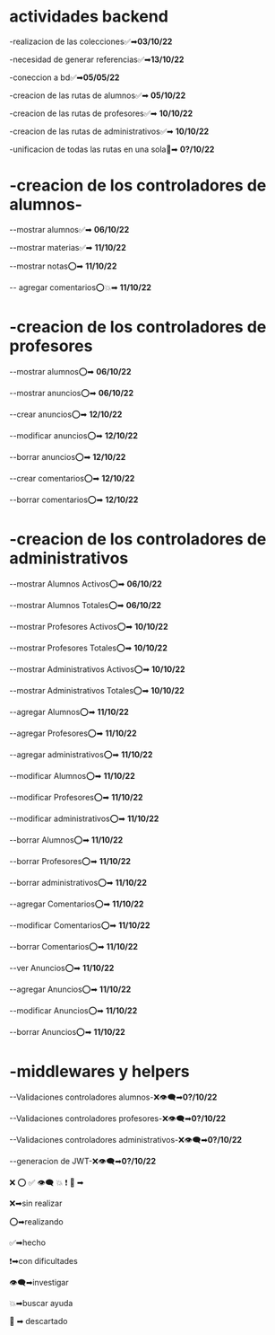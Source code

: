 # **actividades backend**

-realizacion de las colecciones✅➡**03/10/22**

-necesidad de generar referencias✅➡**13/10/22**

-coneccion a bd✅➡**05/05/22**

-creacion de las rutas de alumnos✅➡ **05/10/22**

-creacion de las rutas de profesores✅➡ **10/10/22**

-creacion de las rutas de administrativos✅➡ **10/10/22**

-unificacion de todas las rutas en una sola🚫➡ **0?/10/22**


# **-creacion de los controladores de alumnos-** 

--mostrar alumnos✅➡ **06/10/22** 

--mostrar materias✅➡ **11/10/22** 

--mostrar notas⭕➡ **11/10/22** 

-- agregar comentarios⭕💥➡ **11/10/22** 


# **-creacion de los controladores de profesores**

--mostrar alumnos⭕➡ **06/10/22**  

--mostrar anuncios⭕➡ **06/10/22**  

--crear anuncios⭕➡ **12/10/22**  

--modificar anuncios⭕➡ **12/10/22**  

--borrar anuncios⭕➡ **12/10/22**  

--crear comentarios⭕➡ **12/10/22**  

--borrar comentarios⭕➡ **12/10/22**  


# **-creacion de los controladores de administrativos**

--mostrar Alumnos Activos⭕➡ **06/10/22**

--mostrar Alumnos Totales⭕➡ **06/10/22**

--mostrar Profesores Activos⭕➡ **10/10/22**

--mostrar Profesores Totales⭕➡ **10/10/22**

--mostrar Administrativos Activos⭕➡ **10/10/22**

--mostrar Administrativos Totales⭕➡ **10/10/22**

--agregar Alumnos⭕➡ **11/10/22**

--agregar Profesores⭕➡ **11/10/22**

--agregar administrativos⭕➡ **11/10/22**

--modificar Alumnos⭕➡ **11/10/22**

--modificar Profesores⭕➡ **11/10/22**

--modificar administrativos⭕➡ **11/10/22**

--borrar Alumnos⭕➡ **11/10/22**

--borrar Profesores⭕➡ **11/10/22**

--borrar administrativos⭕➡ **11/10/22**

--agregar Comentarios⭕➡ **11/10/22**

--modificar Comentarios⭕➡ **11/10/22**

--borrar Comentarios⭕➡ **11/10/22**

--ver Anuncios⭕➡ **11/10/22**

--agregar Anuncios⭕➡ **11/10/22**

--modificar Anuncios⭕➡ **11/10/22**

--borrar Anuncios⭕➡ **11/10/22**

# **-middlewares y helpers**

--Validaciones controladores alumnos-❌👁‍🗨➡**0?/10/22** 

--Validaciones controladores profesores-❌👁‍🗨➡**0?/10/22**

--Validaciones controladores administrativos-❌👁‍🗨➡**0?/10/22**

--generacion de JWT-❌👁‍🗨➡**0?/10/22**



❌ ⭕ ✅ 👁‍🗨 💥 ❗ 🚫 ➡




❌➡sin realizar

⭕➡realizando

✅➡hecho

❗➡con dificultades

👁‍🗨➡investigar

💥➡buscar ayuda

🚫 ➡ descartado


